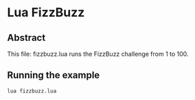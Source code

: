 # Lua FizzBuzz

## Abstract

This file: fizzbuzz.lua runs the FizzBuzz challenge from 1 to 100.

## Running the example

```bash
lua fizzbuzz.lua
```

